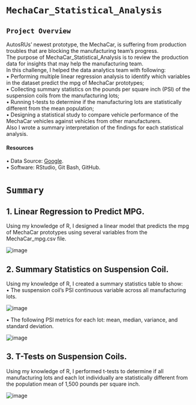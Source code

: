 # `MechaCar_Statistical_Analysis `


 ## `Project Overview ` <br/>
AutosRUs’ newest prototype, the MechaCar, is suffering from production troubles that are blocking the manufacturing team’s progress. <br/>
The purpose of MechaCar_Statistical_Analysis is to review the production data for insights that may help the manufacturing team. <br/>
In this challenge, I helped the data analytics team with following: <br/>
•	Performing multiple linear regression analysis to identify which variables in the dataset predict the mpg of MechaCar prototypes; <br/>
•	Collecting summary statistics on the pounds per square inch (PSI) of the suspension coils from the manufacturing lots; <br/>
•	Running t-tests to determine if the manufacturing lots are statistically different from the mean population; <br/>
•	Designing a statistical study to compare vehicle performance of the MechaCar vehicles against vehicles from other manufacturers. <br/>
Also I wrote a summary interpretation of the findings for each statistical analysis.  <br/>
#### Resources <br/>
• Data Source: [Google](https://www.google.com/). <br/> 
•	Software: RStudio, Git Bash, GitHub. <br/>

# `Summary ` <br/>
## 1.  Linear Regression to Predict MPG. 
Using my knowledge of R, I designed a linear model that predicts the mpg of MechaCar prototypes using several variables from the MechaCar_mpg.csv file.

![image](https://user-images.githubusercontent.com/110998103/202864132-c786c443-3ec8-4ec1-97b5-2f2b9367361e.png)


## 2. Summary Statistics on Suspension Coil. <br/>
Using my knowledge of R, I created a summary statistics table to show: <br/>
•	The suspension coil’s PSI continuous variable across all manufacturing lots. <br/>

![image](https://user-images.githubusercontent.com/110998103/202864818-61e523c9-d3c7-4ea8-b6f7-87c7a5334266.png)


•	The following PSI metrics for each lot: mean, median, variance, and standard deviation. <br/>


![image](https://user-images.githubusercontent.com/110998103/202865144-944ab65f-dd29-4ea2-a337-3b8eace4e2ea.png)


## 3. T-Tests on Suspension Coils.
Using my knowledge of R, I performed t-tests to determine if all manufacturing lots and each lot individually are statistically different from the population mean of 1,500 pounds per square inch. <br/>

![image](https://user-images.githubusercontent.com/110998103/202871025-a5962346-d29d-4a01-be0b-295b34970690.png)
